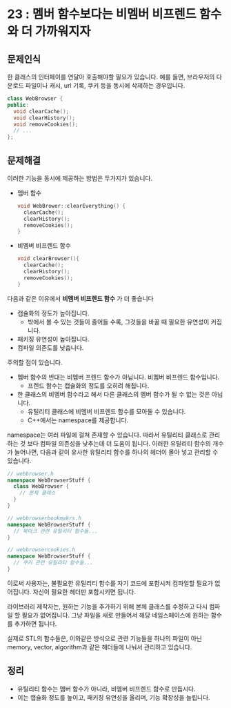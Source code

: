 # 23 : 멤버 함수보다는 비멤버 비프렌드 함수와 더 가까워지자

## 문제인식

한 클래스의 인터페이를 연달아 호출해야할 필요가 있습니다.
예를 들면, 브라우저의 다운로드 파일이나 캐시, url 기록, 쿠키 등을 동시에 삭제하는 경우입니다.

```c++
class WebBrowser {
public:
  void clearCache();
  void clearHistory();
  void removeCookies();
  // ...
};
```

## 문제해결

이러한 기능을 동시에 제공하는 방법은 두가지가 있습니다.

- 멤버 함수

  ```c++
  void WebBrower::clearEverything() {
    clearCache();
    clearHistory();
    removeCookies();
  }
  ```

- 비멤버 비프렌드 함수

  ```c++
  void clearBrowser(){
    clearCache();
    clearHistory();
    removeCookies();
  }
  ```

다음과 같은 이유에서 **비멤버 비프렌드 함수** 가 더 좋습니다

- 캡슐화의 정도가 높아집니다.
  - 밖에서 볼 수 있는 것들이 줄어들 수록, 그것들을 바꿀 때 필요한 유연성이 커집니다.
- 패키징 유연성이 높아집니다.
- 컴파일 의존도를 낮춥니다.

주의할 점이 있습니다.

- 멤버 함수의 반대는 비멤버 프렌드 함수가 아닙니다. 비멤버 비프렌드 함수입니다.
  - 프렌드 함수는 캡슐화의 정도를 오히려 해칩니다.
- 한 클래스의 비멤버 함수라고 해서 다른 클래스의 멤버 함수가 될 수 없는 것은 아닙니다.
  - 유틸리티 클래스에 비멤버 비프렌드 함수를 모아둘 수 있습니다.
  - C++에서는 namespace를 제공합니다.

namespace는 여러 파일에 걸쳐 존재할 수 있습니다. 따라서 유틸리티 클래스로 관리하는 것 보다 컴파일 의존성을 낮추는데 더 도움이 됩니다.
이러한 유틸리티 함수의 개수가 늘어나면, 다음과 같이 유사한 유틸리티 함수를 하나의 헤더이 몰아 넣고 관리할 수 있습니다.

```c++
// webbrowser.h
namespace WebBrowserStuff {
  class WebBrowser {
    // 본체 클래스
  }
}
```

```c++
// webbrowserbookmakrs.h
namespace WebBrowserStuff {
  // 북마크 관련 유틸리티 함수들...
}
```

```c++
// webbrowsercookies.h
namespace WebBrowserStuff {
  // 쿠키 관련 유틸리티 함수들...
}
```

이로써 사용자는, 불필요한 유틸리티 함수를 자기 코드에 포함시켜 컴파일할 필요가 없어집니다.
자신이 필요한 헤더만 포함시키면 됩니다.

라이브러리 제작자는, 원하는 기능을 추가하기 위해 본체 클래스를 수정하고 다시 컴파일 할 필요가 없어집니다.
그냥 파일을 새로 만들어서 해당 네임스페이스에 원하는 함수를 추가하면 됩니다.

실제로 STL의 함수들은, 이와같은 방식으로 관련 기능들을 하나의 파일이 아닌 memory, vector, algorithm과 같은 헤더들에 나눠서 관리하고 있습니다.

## 정리

- 유틸리티 함수는 멤버 함수가 아니라, 비멤버 비프렌드 함수로 만듭시다.
- 이는 캡슐화 정도를 높이고, 패키징 유연성을 올리며, 기능 확장성을 늘립니다.
